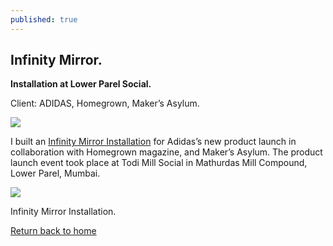 ```yaml
---
published: true
---
```

## Infinity Mirror.

**Installation at Lower Parel Social.**

Client: ADIDAS, Homegrown, Maker’s Asylum.

![](https://cdn-images-1.medium.com/max/800/0*EBzCijo_PVKJf6PF.gif)

I built an [Infinity Mirror Installation](https://www.makersasylum.com/projects/adidas-installation/) for Adidas’s new product launch in collaboration with Homegrown magazine, and Maker’s Asylum. The product launch event took place at Todi Mill Social in Mathurdas Mill Compound, Lower Parel, Mumbai.

![](https://cdn-images-1.medium.com/max/800/0*Tt00hHb-isKPyr8S.jpg)

Infinity Mirror Installation.

[Return back to home](https://kvshvl.github.io/index.html)
